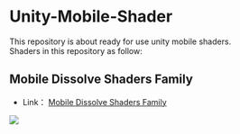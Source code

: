 # Unity-Mobile-Shader
This repository is about ready for use unity mobile shaders.
<br>
Shaders in this repository as follow:
## Mobile Dissolve Shaders Family
* Link： [Mobile Dissolve Shaders Family]

![](https://github.com/QianMo/Unity-Mobile-Shader/blob/master/ScreenShot/1.dissolve%20family.jpg)





[Mobile Dissolve Shaders Family]: https://github.com/QianMo/Unity-Mobile-Shader/tree/master/Assets/Shaders/MobileDissolveShader
